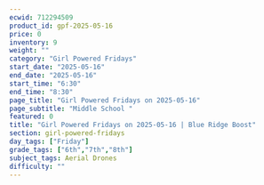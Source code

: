 ```yaml
---
ecwid: 712294509
product_id: gpf-2025-05-16
price: 0
inventory: 9
weight: ""
category: "Girl Powered Fridays"
start_date: "2025-05-16"
end_date: "2025-05-16"
start_time: "6:30"
end_time: "8:30"
page_title: "Girl Powered Fridays on 2025-05-16"
page_subtitle: "Middle School "
featured: 0
title: "Girl Powered Fridays on 2025-05-16 | Blue Ridge Boost"
section: girl-powered-fridays
day_tags: ["Friday"]
grade_tags: ["6th","7th","8th"]
subject_tags: Aerial Drones
difficulty: ""
---
```


